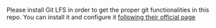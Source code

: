 Please install Git LFS in order to get the proper git functionalities in this repo. You can install it and configure it [following their official page](https://git-lfs.github.com/)
